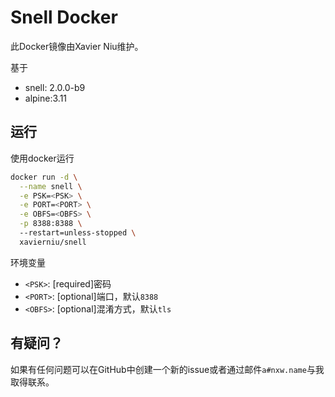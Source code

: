 # Snell Docker

此Docker镜像由Xavier Niu维护。

基于

- snell: 2.0.0-b9
- alpine:3.11

## 运行

使用docker运行

```bash
docker run -d \
  --name snell \
  -e PSK=<PSK> \
  -e PORT=<PORT> \
  -e OBFS=<OBFS> \
  -p 8388:8388 \ 
  --restart=unless-stopped \
  xavierniu/snell
```

环境变量

- `<PSK>`: [required]密码
- `<PORT>`: [optional]端口，默认`8388`
- `<OBFS>`: [optional]混淆方式，默认`tls`

## 有疑问？

如果有任何问题可以在GitHub中创建一个新的issue或者通过邮件`a#nxw.name`与我取得联系。